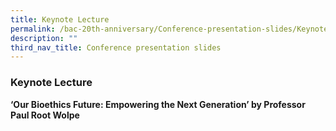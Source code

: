 ```yaml
---
title: Keynote Lecture
permalink: /bac-20th-anniversary/Conference-presentation-slides/Keynote-Lecture
description: ""
third_nav_title: Conference presentation slides
---
```

### **Keynote Lecture**

**‘Our Bioethics Future: Empowering the Next Generation’ by Professor Paul Root Wolpe**